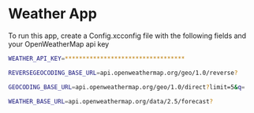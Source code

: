 # Weather App

To run this app, create a Config.xcconfig file with the following fields and your OpenWeatherMap api key
```sh
WEATHER_API_KEY=**********************************

REVERSEGEOCODING_BASE_URL=api.openweathermap.org/geo/1.0/reverse?

GEOCODING_BASE_URL=api.openweathermap.org/geo/1.0/direct?limit=5&q=

WEATHER_BASE_URL=api.openweathermap.org/data/2.5/forecast?
```